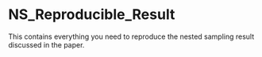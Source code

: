 # NS_Reproducible_Result
This contains everything you need to reproduce the nested sampling result discussed in the paper.
